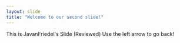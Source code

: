 ```yaml
---
layout: slide
title: "Welcome to our second slide!"
---
```

This is JavanFriedel's Slide (Reviewed)
Use the left arrow to go back!

